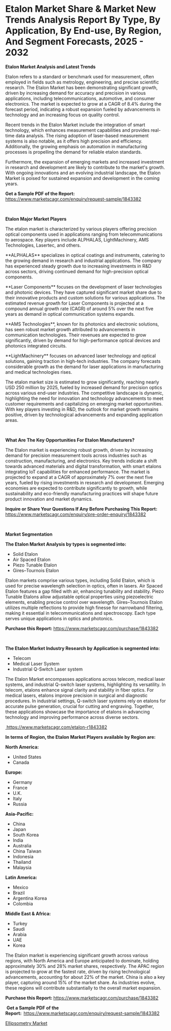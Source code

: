<p><h1>Etalon Market Share & Market New Trends Analysis Report By Type, By Application, By End-use, By Region, And Segment Forecasts, 2025 - 2032</h1></p><p><strong>Etalon Market Analysis and Latest Trends</strong></p>
<p><p>Etalon refers to a standard or benchmark used for measurement, often employed in fields such as metrology, engineering, and precise scientific research. The Etalon Market has been demonstrating significant growth, driven by increasing demand for accuracy and precision in various applications, including telecommunications, automotive, and consumer electronics. The market is expected to grow at a CAGR of 8.4% during the forecast period, indicating a robust expansion fueled by advancements in technology and an increasing focus on quality control.</p><p>Recent trends in the Etalon Market include the integration of smart technology, which enhances measurement capabilities and provides real-time data analysis. The rising adoption of laser-based measurement systems is also notable, as it offers high precision and efficiency. Additionally, the growing emphasis on automation in manufacturing processes is propelling the demand for reliable etalon standards.</p><p>Furthermore, the expansion of emerging markets and increased investment in research and development are likely to contribute to the market's growth. With ongoing innovations and an evolving industrial landscape, the Etalon Market is poised for sustained expansion and development in the coming years.</p></p>
<p><strong>Get a Sample PDF of the Report:&nbsp;</strong> <a href="https://www.marketscagr.com/enquiry/request-sample/1843382?utm_campaign=2113&utm_medium=2&utm_source=Github&utm_content=ia&utm_term=11022025&utm_id=etalon">https://www.marketscagr.com/enquiry/request-sample/1843382</a></p>
<p>&nbsp;</p>
<p><strong>Etalon Major Market Players</strong></p>
<p><p>The etalon market is characterized by various players offering precision optical components used in applications ranging from telecommunications to aerospace. Key players include ALPHALAS, LightMachinery, AMS Technologies, Lasertec, and others. </p><p>**ALPHALAS** specializes in optical coatings and instruments, catering to the growing demand in research and industrial applications. The company has experienced steady growth due to increasing investments in R&D across sectors, driving continued demand for high-precision optical components. </p><p>**Laser Components** focuses on the development of laser technologies and photonic devices. They have captured significant market share due to their innovative products and custom solutions for various applications. The estimated revenue growth for Laser Components is projected at a compound annual growth rate (CAGR) of around 5% over the next five years as demand in optical communication systems expands.</p><p>**AMS Technologies**, known for its photonics and electronic solutions, has seen robust market growth attributed to advancements in communication technologies. Their revenues are expected to grow significantly, driven by demand for high-performance optical devices and photonics integrated circuits.</p><p>**LightMachinery** focuses on advanced laser technology and optical solutions, gaining traction in high-tech industries. The company forecasts considerable growth as the demand for laser applications in manufacturing and medical technologies rises.</p><p>The etalon market size is estimated to grow significantly, reaching nearly USD 250 million by 2025, fueled by increased demand for precision optics across various end-user industries. The competitive landscape is dynamic, highlighting the need for innovation and technology advancements to meet customer requirements and capitalizing on emerging market opportunities. With key players investing in R&D, the outlook for market growth remains positive, driven by technological advancements and expanding application areas.</p></p>
<p>&nbsp;</p>
<p><strong>What Are The Key Opportunities For Etalon Manufacturers?</strong></p>
<p><p>The Etalon market is experiencing robust growth, driven by increasing demand for precision measurement tools across industries such as construction, manufacturing, and electronics. Key trends indicate a shift towards advanced materials and digital transformation, with smart etalons integrating IoT capabilities for enhanced performance. The market is projected to expand at a CAGR of approximately 7% over the next five years, fueled by rising investments in research and development. Emerging economies are expected to contribute significantly to growth, while sustainability and eco-friendly manufacturing practices will shape future product innovation and market dynamics.</p></p>
<p><strong>Inquire or Share Your Questions If Any Before Purchasing This Report:</strong> <a href="https://www.marketscagr.com/enquiry/pre-order-enquiry/1843382?utm_campaign=2113&utm_medium=2&utm_source=Github&utm_content=ia&utm_term=11022025&utm_id=etalon">https://www.marketscagr.com/enquiry/pre-order-enquiry/1843382</a></p>
<p>&nbsp;</p>
<p><strong>Market Segmentation</strong></p>
<p><strong>The Etalon Market Analysis by types is segmented into:</strong></p>
<p><ul><li>Solid Etalon</li><li>Air Spaced Etalon</li><li>Piezo Tunable Etalon</li><li>Gires–Tournois Etalon</li></ul></p>
<p><p>Etalon markets comprise various types, including Solid Etalon, which is used for precise wavelength selection in optics, often in lasers. Air Spaced Etalon features a gap filled with air, enhancing tunability and stability. Piezo Tunable Etalons allow adjustable optical properties using piezoelectric elements, enabling precise control over wavelength. Gires–Tournois Etalon utilizes multiple reflections to provide high finesse for narrowband filtering, making it essential in telecommunications and spectroscopy. Each type serves unique applications in optics and photonics.</p></p>
<p><strong>Purchase this Report:&nbsp;</strong><a href="https://www.marketscagr.com/purchase/1843382?utm_campaign=2113&utm_medium=2&utm_source=Github&utm_content=ia&utm_term=11022025&utm_id=etalon">https://www.marketscagr.com/purchase/1843382</a></p>
<p>&nbsp;</p>
<p><strong>The Etalon Market Industry Research by Application is segmented into:</strong></p>
<p><ul><li>Telecom</li><li>Medical Laser System</li><li>Industrial Q-Switch Laser system</li></ul></p>
<p><p>The Etalon Market encompasses applications across telecom, medical laser systems, and industrial Q-switch laser systems, highlighting its versatility. In telecom, etalons enhance signal clarity and stability in fiber optics. For medical lasers, etalons improve precision in surgical and diagnostic procedures. In industrial settings, Q-switch laser systems rely on etalons for accurate pulse generation, crucial for cutting and engraving. Together, these applications showcase the importance of etalons in advancing technology and improving performance across diverse sectors.</p></p>
<p><a href="https://www.marketscagr.com/etalon-r1843382?utm_campaign=2113&utm_medium=2&utm_source=Github&utm_content=ia&utm_term=11022025&utm_id=etalon">&nbsp;https://www.marketscagr.com/etalon-r1843382</a></p>
<p><strong>In terms of Region, the Etalon Market Players available by Region are:</strong></p>
<p>
    <p> <strong> North America: </strong>
        <ul>
            <li>United States</li>
            <li>Canada</li>
        </ul>
        </p> 
    <p> <strong> Europe: </strong>
        <ul>
            <li>Germany</li>
            <li>France</li>
            <li>U.K.</li>
            <li>Italy</li>
            <li>Russia</li>
        </ul>
        </p> 
    <p> <strong> Asia-Pacific: </strong>
        <ul>
            <li>China</li>
            <li>Japan</li>
            <li>South Korea</li>
            <li>India</li>
            <li>Australia</li>
            <li>China Taiwan</li>
            <li>Indonesia</li>
            <li>Thailand</li>
            <li>Malaysia</li>
        </ul>
        </p> 
    <p> <strong> Latin America: </strong>
        <ul>
            <li>Mexico</li>
            <li>Brazil</li>
            <li>Argentina Korea</li>
            <li>Colombia</li>
        </ul>
        </p> 
    <p> <strong> Middle East & Africa: </strong>
        <ul>
            <li>Turkey</li>
            <li>Saudi</li>
            <li>Arabia</li>
            <li>UAE</li>
            <li>Korea</li>
        </ul>
    </p>
    </p>
<p><p>The Etalon market is experiencing significant growth across various regions, with North America and Europe anticipated to dominate, holding approximately 30% and 28% market shares, respectively. The APAC region is projected to grow at the fastest rate, driven by rising technological advancements, accounting for about 22% of the market. China is also a key player, capturing around 15% of the market share. As industries evolve, these regions will contribute substantially to the overall market expansion.</p></p>
<p><strong>Purchase this Report: </strong><a href="https://www.marketscagr.com/purchase/1843382?utm_campaign=2113&utm_medium=2&utm_source=Github&utm_content=ia&utm_term=11022025&utm_id=etalon">https://www.marketscagr.com/purchase/1843382</a></p>
<p>&nbsp;<strong>Get a Sample PDF of the Report:&nbsp;&nbsp;</strong><a href="https://www.marketscagr.com/enquiry/request-sample/1843382?utm_campaign=2113&utm_medium=2&utm_source=Github&utm_content=ia&utm_term=11022025&utm_id=etalon">https://www.marketscagr.com/enquiry/request-sample/1843382</a></p>
<p><strong></strong></p>
<p><p><a href="https://github.com/tona7vba/Market-Research-Report-List-1/blob/main/ellipsometry-market.md?utm_campaign=2113&utm_medium=2&utm_source=Github&utm_content=ia&utm_term=11022025&utm_id=etalon">Ellipsometry Market</a></p></p>